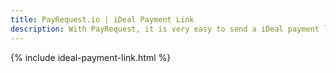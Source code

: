 ```yaml
---
title: PayRequest.io | iDeal Payment Link
description: With PayRequest, it is very easy to send a iDeal payment link.
---
```


{% include ideal-payment-link.html %}
